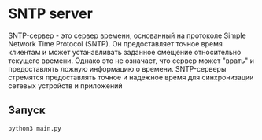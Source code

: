 SNTP server
======

SNTP-сервер - это сервер времени, основанный на протоколе Simple Network Time Protocol (SNTP). Он предоставляет точное время клиентам и может устанавливать заданное смещение относительно текущего времени. Однако это не означает, что сервер может "врать" и предоставлять ложную информацию о времени. SNTP-серверы стремятся предоставлять точное и надежное время для синхронизации сетевых устройств и приложений

## Запуск

```bash
python3 main.py
```
